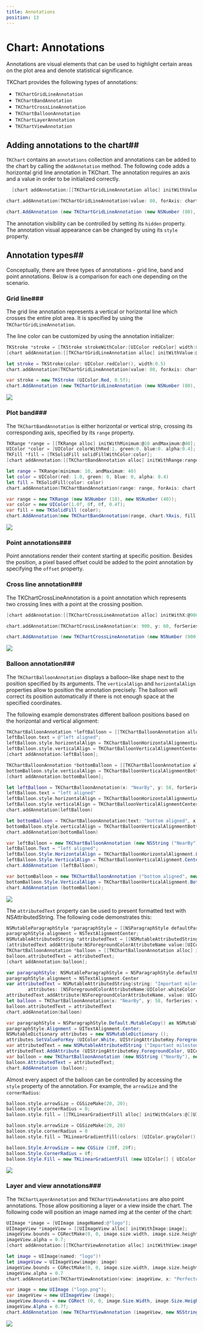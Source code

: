 ```yaml
---
title: Annotations
position: 13
---
```


# Chart: Annotations

Annotations are visual elements that can be used to highlight certain areas on the plot area and denote statistical significance.

TKChart provides the following types of annotations:

- <code>TKChartGridLineAnnotation</code>
- <code>TKChartBandAnnotation</code>
- <code>TKChartCrossLineAnnotation</code>
- <code>TKChartBalloonAnnotation</code>
- <code>TKChartLayerAnnotation</code>
- <code>TKChartViewAnnotation</code>

## Adding annotations to the chart##

<code>TKChart</code> contains an <code>annotations</code> collection and annotations can be added to the chart by calling the <code>addAnnotation</code> method. The following code adds a horizontal grid line annotation in TKChart. The annotation requires an axis and a value in order to be initialized correctly.

```Objective-C
  [chart addAnnotation:[[TKChartGridLineAnnotation alloc] initWithValue:@80 forAxis:chart.yAxis]];
```
```Swift
chart.addAnnotation(TKChartGridLineAnnotation(value: 80, forAxis: chart.yAxis))
```
```C#
chart.AddAnnotation (new TKChartGridLineAnnotation (new NSNumber (80), chart.YAxis));
```

The annotation visibility can be controlled by setting its <code>hidden</code> property.
The annotation visual appearance can be changed by using its <code>style</code> property.

## Annotation types##

Conceptually, there are three types of annotations - grid line, band and point annotations. Below is a comparison for each one depending on the scenario.

### Grid line###

The grid line annotation represents a vertical or horizontal line which crosses the entire plot area. It is specified by using the <code>TKChartGridLineAnnotation</code>.

The line color can be customized by using the annotation initializer:

```Objective-C
TKStroke *stroke = [TKStroke strokeWithColor:[UIColor redColor] width:0.5];
[chart addAnnotation:[[TKChartGridLineAnnotation alloc] initWithValue:@80 forAxis:chart.yAxis withStroke:stroke]];
```

```Swift
let stroke = TKStroke(color: UIColor.redColor(), width:0.5)
chart.addAnnotation(TKChartGridLineAnnotation(value: 80, forAxis: chart.yAxis, withStroke: stroke))
```
```C#
var stroke = new TKStroke (UIColor.Red, 0.5f);
chart.AddAnnotation (new TKChartGridLineAnnotation (new NSNumber (80), chart.YAxis, stroke));
```

<img src="../images/chart-annotations001.png"/>

### Plot band###

The <code>TKChartBandAnnotation</code> is either horizontal or vertical strip, crossing its corresponding axis, specified by its <code>range</code> property.

```Objective-C
TKRange *range = [[TKRange alloc] initWithMinimum:@10 andMaximum:@40];
UIColor *color = [UIColor colorWithRed:1. green:0. blue:0. alpha:0.4];
TKFill *fill = [TKSolidFill solidFillWithColor:color];
[chart addAnnotation:[[TKChartBandAnnotation alloc] initWithRange:range forAxis:chart.yAxis withFill:fill withStroke:nil]];
```
```Swift
let range = TKRange(minimum: 10, andMaximum: 40)
let color = UIColor(red: 1.0, green: 0, blue: 0, alpha: 0.4)
let fill = TKSolidFill(color: color)
chart.addAnnotation(TKChartBandAnnotation(range: range, forAxis: chart.yAxis, withFill: fill, withStroke: nil))
```
```C#
var range = new TKRange (new NSNumber (10), new NSNumber (40));
var color = new UIColor(1.0f, 0f, 0f, 0.4f);
var fill = new TKSolidFill (color);
chart.AddAnnotation(new TKChartBandAnnotation(range, chart.YAxis, fill, null));
```

<img src="../images/chart-annotations002.png"/>

### Point annotations###

Point annotations render their content starting at specific position. Besides the position, a pixel based offset could be added to the point annotation by specifying the <code>offset</code> property.

### Cross line annotation###

The TKChartCrossLineAnnotation is a point annotation which represents two crossing lines with a point at the crossing position.

```Objective-C
[chart addAnnotation:[[TKChartCrossLineAnnotation alloc] initWithX:@900 Y:@60 forSeries:chart.series[0]]];
```
```Swift
chart.addAnnotation(TKChartCrossLineAnnotation(x: 900, y: 60, forSeries: chart.series()[0] as! TKChartSeries))
```
```C#
chart.AddAnnotation (new TKChartCrossLineAnnotation (new NSNumber (900), new NSNumber (60), chart.Series [0]));
```

<img src="../images/chart-annotations003.png"/>

### Balloon annotation###

The <code>TKChartBalloonAnnotation</code> displays a balloon-like shape next to the position specified by its arguments. The <code>verticalAlign</code> and <code>horizontalAlign</code> properties allow to position the annotation precisely. The balloon will correct its position automatically if there is not enough space at the specified coordinates.

The following example demonstrates different balloon positions based on the horizontal and vertical alignment:

```Objective-C
TKChartBalloonAnnotation *leftBalloon = [[TKChartBalloonAnnotation alloc] initWithX:@"NearBy" Y:@58 forSeries:chart.series[0]];
leftBalloon.text = @"left aligned";
leftBalloon.style.horizontalAlign = TKChartBalloonHorizontalAlignmentLeft;
leftBalloon.style.verticalAlign = TKChartBalloonVerticalAlignmentCenter;
[chart addAnnotation:leftBalloon];

TKChartBalloonAnnotation *bottomBalloon = [[TKChartBalloonAnnotation alloc] initWithText:@"bottom aligned" X:@"Family Store" Y:@59 forSeries:chart.series[0]];
bottomBalloon.style.verticalAlign = TKChartBalloonVerticalAlignmentBottom;
[chart addAnnotation:bottomBalloon];
```
```Swift
let leftBalloon = TKChartBalloonAnnotation(x: "NearBy", y: 58, forSeries: chart.series()[0] as! TKChartSeries)
leftBalloon.text = "left aligned"
leftBalloon.style.horizontalAlign = TKChartBalloonHorizontalAlignmentLeft
leftBalloon.style.verticalAlign = TKChartBalloonVerticalAlignmentCenter
chart.addAnnotation(leftBalloon)    

let bottomBalloon = TKChartBalloonAnnotation(text: "bottom aligned", x: "Family Store", y: 59, forSeries: chart.series()[0] as! TKChartSeries)
bottomBalloon.style.verticalAlign = TKChartBalloonVerticalAlignmentBottom
chart.addAnnotation(bottomBalloon)
```
```C#
var leftBalloon = new TKChartBalloonAnnotation (new NSString ("NearBy"), new NSNumber (58), chart.Series [0]);
leftBalloon.Text = "left aligned";
leftBalloon.Style.HorizontalAlign = TKChartBalloonHorizontalAlignment.Left;
leftBalloon.Style.VerticalAlign = TKChartBalloonVerticalAlignment.Center;
chart.AddAnnotation (leftBalloon);

var bottomBalloon = new TKChartBalloonAnnotation ("bottom aligned", new NSString ("Family Store"), new NSNumber (59), chart.Series [0]);
bottomBalloon.Style.VerticalAlign = TKChartBalloonVerticalAlignment.Bottom;
chart.AddAnnotation (bottomBalloon);
```

<img src="../images/chart-annotations004.png"/>

The <code>attributedText</code> property can be used to present formatted text with NSAttributedString. The following code demonstrates this:

```Objective-C
NSMutableParagraphStyle *paragraphStyle = [[NSParagraphStyle defaultParagraphStyle] mutableCopy];
paragraphStyle.alignment = NSTextAlignmentCenter;
NSMutableAttributedString *attributedText = [[NSMutableAttributedString alloc] initWithString:@"Important milestone:\n $55000"                                                                                    attributes:@{ NSForegroundColorAttributeName:[UIColor whiteColor],                                                                                              NSParagraphStyleAttributeName:paragraphStyle }];
[attributedText addAttribute:NSForegroundColorAttributeName value:[UIColor yellowColor] range:NSMakeRange(22, 6)];
TKChartBalloonAnnotation *balloon = [[TKChartBalloonAnnotation alloc] initWithX:@"NearBy" Y:@58 forSeries:chart.series[0]];
balloon.attributedText = attributedText;
[chart addAnnotation:balloon];
```
```Swift
var paragraphStyle: NSMutableParagraphStyle = NSParagraphStyle.defaultParagraphStyle().mutableCopy() as! NSMutableParagraphStyle
paragraphStyle.alignment = NSTextAlignment.Center
var attributedText = NSMutableAttributedString(string: "Important milestone:\n $55000",
        attributes: [NSForegroundColorAttributeName:UIColor.whiteColor(), NSParagraphStyleAttributeName:paragraphStyle,])
attributedText.addAttribute(NSForegroundColorAttributeName, value: UIColor.yellowColor(), range: NSMakeRange(22, 6))
let balloon = TKChartBalloonAnnotation(x: "NearBy", y: 58, forSeries: chart.series()[0] as! TKChartSeries)
balloon.attributedText = attributedText
chart.addAnnotation(balloon)
```
```C#
var paragraphStyle = NSParagraphStyle.Default.MutableCopy() as NSMutableParagraphStyle;
paragraphStyle.Alignment = UITextAlignment.Center;
NSMutableDictionary attributes = new NSMutableDictionary ();
attributes.SetValueForKey (UIColor.White, UIStringAttributeKey.ForegroundColor);
var attributedText = new NSMutableAttributedString ("Important milestone:\n $55000", attributes);
attributedText.AddAttribute (UIStringAttributeKey.ForegroundColor, UIColor.Yellow, new NSRange (22, 6));
var balloon = new TKChartBalloonAnnotation (new NSString ("NearBy"), new NSNumber (58), chart.Series [0]);
balloon.AttributedText = attributedText;
chart.AddAnnotation (balloon);
```

Almost every aspect of the balloon can be controlled by accessing the <code>style</code> property of the annotation. For example, the <code>arrowSize</code> and the <code>cornerRadius</code>:

```Objective-C
balloon.style.arrowSize = CGSizeMake(20, 20);
balloon.style.cornerRadius = 0;
balloon.style.fill = [[TKLinearGradientFill alloc] initWithColors:@[[UIColor grayColor], [UIColor blueColor]]];
```
```Swift
balloon.style.arrowSize = CGSizeMake(20, 20)
balloon.style.cornerRadius = 0
balloon.style.fill = TKLinearGradientFill(colors: [UIColor.grayColor(), UIColor.blueColor()])
```
```C#
balloon.Style.ArrowSize = new CGSize (20f, 20f);
balloon.Style.CornerRadius = 0f;
balloon.Style.Fill = new TKLinearGradientFill (new UIColor[] { UIColor.Gray, UIColor.Blue }, new CGPoint(0, 0), new CGPoint(1, 1));
```

<img src="../images/chart-annotations005.png"/>

### Layer and view annotations###

The <code>TKChartLayerAnnotation</code> and <code>TKChartViewAnnotations</code> are also point annotations. Those allow positioning a layer or a view inside the chart. The following code will position an image named *img* at the center of the chart:

```Objective-C
UIImage *image = [UIImage imageNamed:@"logo"];
UIImageView *imageView = [[UIImageView alloc] initWithImage:image];
imageView.bounds = CGRectMake(0, 0, image.size.width, image.size.height);
imageView.alpha = 0.7;
[chart addAnnotation:[[TKChartViewAnnotation alloc] initWithView:imageView X:@"Perfecto" Y:@55 forSeries:chart.series[0]]];
```
```Swift
let image = UIImage(named: "logo")!
let imageView = UIImageView(image: image)
imageView.bounds = CGRectMake(0, 0, image.size.width, image.size.height)
imageView.alpha = 0.7
chart.addAnnotation(TKChartViewAnnotation(view: imageView, x: "Perfecto", y: 55, forSeries: chart.series()[0] as! TKChartSeries))
```
```C#
var image = new UIImage ("logo.png");
var imageView = new UIImageView (image);
imageView.Bounds = new CGRect (0, 0, image.Size.Width, image.Size.Height);
imageView.Alpha = 0.7f;
chart.AddAnnotation (new TKChartViewAnnotation (imageView, new NSString ("Perfecto"), new NSNumber (55), chart.Series [0]));
```

<img src="../images/chart-annotations006.png"/>

